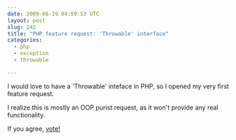 ```yaml
---
date: 2009-06-19 04:59:53 UTC
layout: post
slug: 242
title: "PHP feature request: 'Throwable' interface"
categories:
  - php
  - exception
  - throwable

---
```

<p>I would love to have a 'Throwable' inteface in PHP, so I opened my very first feature request.</p>

<p>I realize this is mostly an OOP purist request, as it won't provide any real functionality.</p>

<p>If you agree, <a href="http://bugs.php.net/bug.php?id=48599">vote!</p>